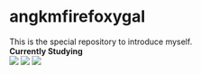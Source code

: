 # angkmfirefoxygal
This is the special repository to introduce myself.<br>
<strong>Currently Studying</strong><br>
<img src="https://img.shields.io/badge/Python-3776AB?style=flat-square&logo=Pythona&logoColor=white">
<img src="https://img.shields.io/badge/DataStructure-FF00FF?style=flat-square&logo=DataStructure&logoColor=white">
<img src="https://img.shields.io/badge/C#-008000?style=flat-square&logo=C#&logoColor=white"><br>
 
